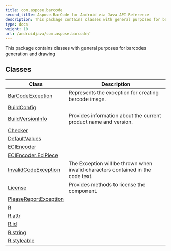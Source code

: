 ```yaml
---
title: com.aspose.barcode
second_title: Aspose.BarCode for Android via Java API Reference
description: This package contains classes with general purposes for barcodes generation and drawing
type: docs
weight: 10
url: /androidjava/com.aspose.barcode/
---
```


This package contains classes with general purposes for barcodes generation and drawing


## Classes

| Class | Description |
| --- | --- |
| [BarCodeException](../com.aspose.barcode/barcodeexception) | Represents the exception for creating barcode image. |
| [BuildConfig](../com.aspose.barcode/buildconfig) |  |
| [BuildVersionInfo](../com.aspose.barcode/buildversioninfo) | Provides information about the current product name and version. |
| [Checker](../com.aspose.barcode/checker) |  |
| [DefaultValues](../com.aspose.barcode/defaultvalues) |  |
| [ECIEncoder](../com.aspose.barcode/eciencoder) |  |
| [ECIEncoder.EciPiece](../com.aspose.barcode/eciencoder.ecipiece) |  |
| [InvalidCodeException](../com.aspose.barcode/invalidcodeexception) | The Exception will be thrown when invalid characters contained in the code text. |
| [License](../com.aspose.barcode/license) | Provides methods to license the component. |
| [PleaseReportException](../com.aspose.barcode/pleasereportexception) |  |
| [R](../com.aspose.barcode/r) |  |
| [R.attr](../com.aspose.barcode/r.attr) |  |
| [R.id](../com.aspose.barcode/r.id) |  |
| [R.string](../com.aspose.barcode/r.string) |  |
| [R.styleable](../com.aspose.barcode/r.styleable) |  |
